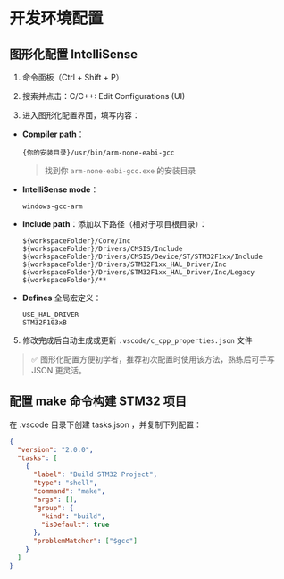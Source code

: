 # 开发环境配置

## 图形化配置 IntelliSense 

1. 命令面板（Ctrl + Shift + P）

2. 搜索并点击：C/C++: Edit Configurations (UI)

3. 进入图形化配置界面，填写内容：

- **Compiler path**：  
  ```
  {你的安装目录}/usr/bin/arm-none-eabi-gcc
  ```  
  > 找到你 `arm-none-eabi-gcc.exe` 的安装目录

- **IntelliSense mode**：  
  ```
  windows-gcc-arm
  ```

- **Include path**：添加以下路径（相对于项目根目录）：
  ```
  ${workspaceFolder}/Core/Inc
  ${workspaceFolder}/Drivers/CMSIS/Include
  ${workspaceFolder}/Drivers/CMSIS/Device/ST/STM32F1xx/Include
  ${workspaceFolder}/Drivers/STM32F1xx_HAL_Driver/Inc
  ${workspaceFolder}/Drivers/STM32F1xx_HAL_Driver/Inc/Legacy
  ${workspaceFolder}/**
  ```

- **Defines** 全局宏定义：
  ```
  USE_HAL_DRIVER
  STM32F103xB
  ```

5. 修改完成后自动生成或更新 `.vscode/c_cpp_properties.json` 文件

> ✅ 图形化配置方便初学者，推荐初次配置时使用该方法，熟练后可手写 JSON 更灵活。

## 配置 make 命令构建 STM32 项目

在 .vscode 目录下创建 tasks.json ，并复制下列配置：
```json
{
  "version": "2.0.0",
  "tasks": [
    {
      "label": "Build STM32 Project",
      "type": "shell",
      "command": "make",
      "args": [],
      "group": {
        "kind": "build",
        "isDefault": true
      },
      "problemMatcher": ["$gcc"]
    }
  ]
}
```
